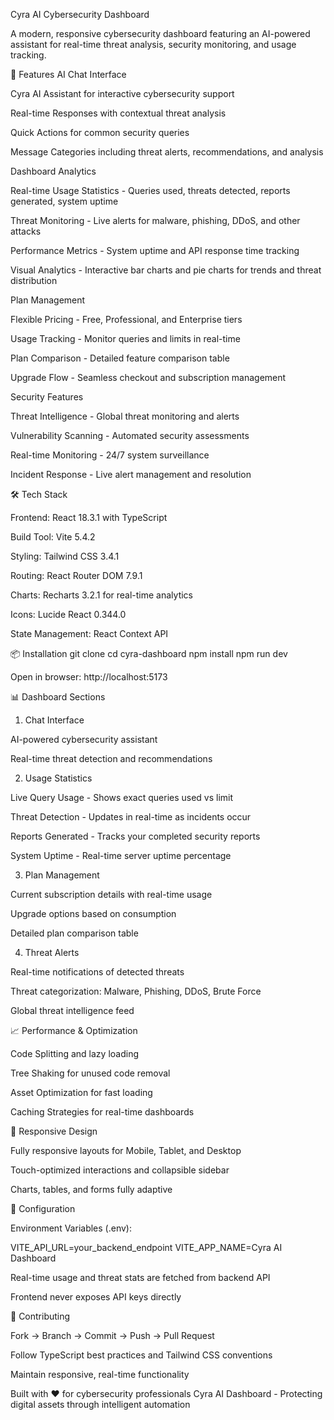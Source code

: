 Cyra AI Cybersecurity Dashboard

A modern, responsive cybersecurity dashboard featuring an AI-powered assistant for real-time threat analysis, security monitoring, and usage tracking.

🚀 Features
AI Chat Interface

Cyra AI Assistant for interactive cybersecurity support

Real-time Responses with contextual threat analysis

Quick Actions for common security queries

Message Categories including threat alerts, recommendations, and analysis

Dashboard Analytics

Real-time Usage Statistics - Queries used, threats detected, reports generated, system uptime

Threat Monitoring - Live alerts for malware, phishing, DDoS, and other attacks

Performance Metrics - System uptime and API response time tracking

Visual Analytics - Interactive bar charts and pie charts for trends and threat distribution

Plan Management

Flexible Pricing - Free, Professional, and Enterprise tiers

Usage Tracking - Monitor queries and limits in real-time

Plan Comparison - Detailed feature comparison table

Upgrade Flow - Seamless checkout and subscription management

Security Features

Threat Intelligence - Global threat monitoring and alerts

Vulnerability Scanning - Automated security assessments

Real-time Monitoring - 24/7 system surveillance

Incident Response - Live alert management and resolution

🛠️ Tech Stack

Frontend: React 18.3.1 with TypeScript

Build Tool: Vite 5.4.2

Styling: Tailwind CSS 3.4.1

Routing: React Router DOM 7.9.1

Charts: Recharts 3.2.1 for real-time analytics

Icons: Lucide React 0.344.0

State Management: React Context API

📦 Installation
git clone <repository-url>
cd cyra-dashboard
npm install
npm run dev


Open in browser: http://localhost:5173

📊 Dashboard Sections
1. Chat Interface

AI-powered cybersecurity assistant

Real-time threat detection and recommendations

2. Usage Statistics

Live Query Usage - Shows exact queries used vs limit

Threat Detection - Updates in real-time as incidents occur

Reports Generated - Tracks your completed security reports

System Uptime - Real-time server uptime percentage

3. Plan Management

Current subscription details with real-time usage

Upgrade options based on consumption

Detailed plan comparison table

4. Threat Alerts

Real-time notifications of detected threats

Threat categorization: Malware, Phishing, DDoS, Brute Force

Global threat intelligence feed

📈 Performance & Optimization

Code Splitting and lazy loading

Tree Shaking for unused code removal

Asset Optimization for fast loading

Caching Strategies for real-time dashboards

📱 Responsive Design

Fully responsive layouts for Mobile, Tablet, and Desktop

Touch-optimized interactions and collapsible sidebar

Charts, tables, and forms fully adaptive

🔧 Configuration

Environment Variables (.env):

VITE_API_URL=your_backend_endpoint
VITE_APP_NAME=Cyra AI Dashboard


Real-time usage and threat stats are fetched from backend API

Frontend never exposes API keys directly

🤝 Contributing

Fork → Branch → Commit → Push → Pull Request

Follow TypeScript best practices and Tailwind CSS conventions

Maintain responsive, real-time functionality

Built with ❤️ for cybersecurity professionals
Cyra AI Dashboard - Protecting digital assets through intelligent automation
